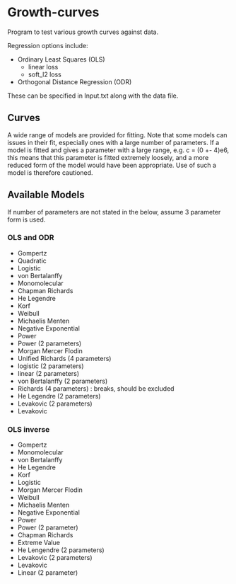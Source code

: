 # Growth-curves
Program to test various growth curves against data.

Regression options include:
	
 - Ordinary Least Squares (OLS)
	 + linear loss
	 + soft_l2 loss
 - Orthogonal Distance Regression (ODR)

These can be specified in Input.txt along with the data file.

## Curves

A wide range of models are provided for fitting. Note that some models can issues in their fit, especially ones with a large number of parameters. If a model is fitted and gives a parameter with a large range, e.g. c = (0 +- 4)e6, this means that this parameter is fitted extremely loosely, and a more reduced form of the model would have been appropriate. Use of such a  model is therefore cautioned.

## Available Models
If number of parameters are not stated in the below, assume 3 parameter form is used.
### OLS and ODR

 - Gompertz
 - Quadratic
 - Logistic
 - von Bertalanffy
 - Monomolecular
 - Chapman Richards
 - He Legendre
 - Korf
 - Weibull
 - Michaelis Menten
 - Negative Exponential
 - Power
 - Power (2 parameters)
 - Morgan Mercer Flodin
 - Unified Richards (4 parameters)
 - logistic (2 parameters)
 - linear (2 parameters)
 - von Bertalanffy (2 parameters)
 - Richards (4 parameters) : breaks, should be excluded
 - He Legendre (2 parameters)
 - Levakovic (2 parameters)
 - Levakovic
 
### OLS inverse

 - Gompertz
 - Monomolecular
 - von Bertalanffy
 - He Legendre
 - Korf
 - Logistic
 - Morgan Mercer Flodin
 - Weibull
 - Michaelis Menten
 - Negative Exponential
 - Power
 - Power (2 parameter)
 - Chapman Richards
 - Extreme Value
 - He Lengendre (2 parameters)
 - Levakovic (2 parameters)  
 - Levakovic
 - Linear (2 parameter)
 
 
